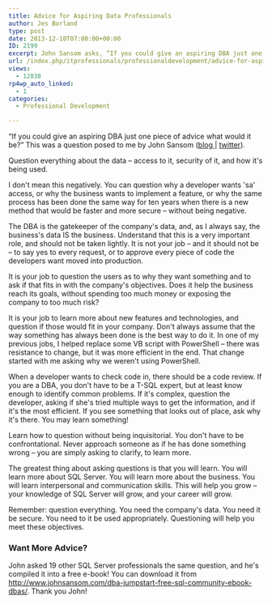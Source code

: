 ```yaml
---
title: Advice for Aspiring Data Professionals
author: Jes Borland
type: post
date: 2013-12-10T07:00:00+00:00
ID: 2199
excerpt: John Sansom asks, “If you could give an aspiring DBA just one piece of advice what would it be?”
url: /index.php/itprofessionals/professionaldevelopment/advice-for-aspiring-data-professionals/
views:
  - 12838
rp4wp_auto_linked:
  - 1
categories:
  - Professional Development

---
```

“If you could give an aspiring DBA just one piece of advice what would it be?” This was a question posed to me by John Sansom (<a href="http://www.johnsansom.com/" target="_blank">blog </a>| <a href="https://twitter.com/SqlBrit" target="_blank">twitter</a>).

Question everything about the data – access to it, security of it, and how it's being used.

I don't mean this negatively. You can question why a developer wants 'sa' access, or why the business wants to implement a feature, or why the same process has been done the same way for ten years when there is a new method that would be faster and more secure – without being negative.

The DBA is the gatekeeper of the company's data, and, as I always say, the business's data IS the business. Understand that this is a very important role, and should not be taken lightly. It is not your job – and it should not be – to say yes to every request, or to approve every piece of code the developers want moved into production.

It is your job to question the users as to why they want something and to ask if that fits in with the company's objectives. Does it help the business reach its goals, without spending too much money or exposing the company to too much risk?

It is your job to learn more about new features and technologies, and question if those would fit in your company. Don't always assume that the way something has always been done is the best way to do it. In one of my previous jobs, I helped replace some VB script with PowerShell – there was resistance to change, but it was more efficient in the end. That change started with me asking why we weren't using PowerShell.

When a developer wants to check code in, there should be a code review. If you are a DBA, you don't have to be a T-SQL expert, but at least know enough to identify common problems. If it's complex, question the developer, asking if she's tried multiple ways to get the information, and if it's the most efficient. If you see something that looks out of place, ask why it's there. You may learn something!

Learn how to question without being inquisitorial. You don't have to be confrontational. Never approach someone as if he has done something wrong – you are simply asking to clarify, to learn more.

The greatest thing about asking questions is that you will learn. You will learn more about SQL Server. You will learn more about the business. You will learn interpersonal and communication skills. This will help you grow – your knowledge of SQL Server will grow, and your career will grow.

Remember: question everything. You need the company's data. You need it be secure. You need to it be used appropriately. Questioning will help you meet these objectives.

### Want More Advice?

John asked 19 other SQL Server professionals the same question, and he's compiled it into a free e-book! You can download it from <http://www.johnsansom.com/dba-jumpstart-free-sql-community-ebook-dbas/>. Thank you John!